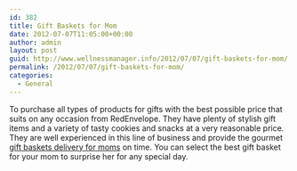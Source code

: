 ```yaml
---
id: 382
title: Gift Baskets for Mom
date: 2012-07-07T11:05:00+00:00
author: admin
layout: post
guid: http://www.wellnessmanager.info/2012/07/07/gift-baskets-for-mom/
permalink: /2012/07/07/gift-baskets-for-mom/
categories:
  - General
---
```

To purchase all types of products for gifts with the best possible price that suits on any occasion from RedEnvelope. They have plenty of stylish gift items and a variety of tasty cookies and snacks at a very reasonable price. They are well experienced in this line of business and provide the gourmet [gift baskets delivery for moms](http://www.redenvelope.com/gift-baskets-mom-RGBFM) on time. You can select the best gift basket for your mom to surprise her for any special day.